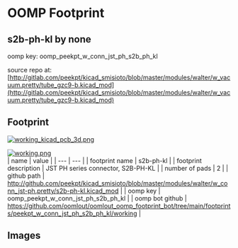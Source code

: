 # OOMP Footprint  
## s2b-ph-kl  by none  
  
oomp key: oomp_peekpt_w_conn_jst_ph_s2b_ph_kl  
  
source repo at: [http://gitlab.com/peekpt/kicad_smisioto/blob/master/modules/walter/w_vacuum.pretty/tube_gzc9-b.kicad_mod](http://gitlab.com/peekpt/kicad_smisioto/blob/master/modules/walter/w_vacuum.pretty/tube_gzc9-b.kicad_mod)  
## Footprint  
  
[![working_kicad_pcb_3d.png](working_kicad_pcb_3d_600.png)](working_kicad_pcb_3d.png)  
  
[![working.png](working_600.png)](working.png)  
| name | value | 
| --- | --- | 
| footprint name | s2b-ph-kl | 
| footprint description | JST PH series connector, S2B-PH-KL | 
| number of pads | 2 | 
| github path | http://github.com/peekpt/kicad_smisioto/blob/master/modules/walter/w_conn_jst-ph.pretty/s2b-ph-kl.kicad_mod | 
| oomp key | oomp_peekpt_w_conn_jst_ph_s2b_ph_kl | 
| oomp bot github | https://github.com/oomlout/oomlout_oomp_footprint_bot/tree/main/footprints/peekpt_w_conn_jst_ph_s2b_ph_kl/working | 
## Images  
